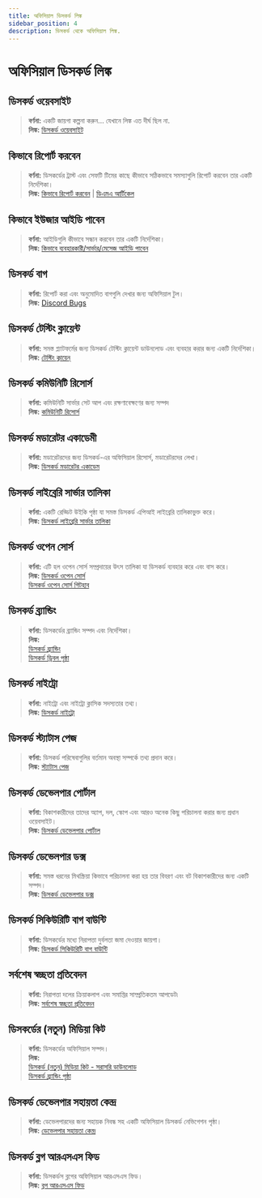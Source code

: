 ```yaml
---
title: অফিসিয়াল ডিসকর্ড লিঙ্ক
sidebar_position: 4
description: ডিসকর্ড থেকে অফিসিয়াল লিঙ্ক.
---
```


# অফিসিয়াল ডিসকর্ড লিঙ্ক

## ডিসকর্ড ওয়েবসাইট

> **বর্ণনা:** একটি জায়গা কল্পনা করুন… যেখানে লিঙ্ক এত দীর্ঘ ছিল না.   <br/>
**লিঙ্ক:** [ডিসকর্ড ওয়েবসাইট](https://dis.gd/)

## কিভাবে রিপোর্ট করবেন

> **বর্ণনা:** ডিসকর্ডের ট্রাস্ট এবং সেফটি টিমের কাছে কীভাবে সঠিকভাবে সমস্যাগুলি রিপোর্ট করবেন তার একটি নির্দেশিকা।   <br/>
**লিঙ্ক:**  [কিভাবে রিপোর্ট করবেন](https://dis.gd/howtoreport) | [ডিএমএ  আর্টিকেল](https://dis.gd/dma104)

## কিভাবে ইউজার আইডি পাবেন

> **বর্ণনা:** আইডিগুলি কীভাবে সন্ধান করবেন তার একটি নির্দেশিকা।   <br/>
**লিঙ্ক:**  [কিভাবে ব্যবহারকারী/সার্ভার/মেসেজ আইডি পাবেন](https://dis.gd/findmyid)

## ডিসকর্ড বাগ

> **বর্ণনা:**  রিপোর্ট করা এবং অনুমোদিত বাগগুলি দেখার জন্য অফিসিয়াল টুল।   <br/>
**লিঙ্ক:** [Discord Bugs](https://bugs.discord.com/)

## ডিসকর্ড টেস্টিং ক্লায়েন্ট

> **বর্ণনা:** সমস্ত প্ল্যাটফর্মের জন্য ডিসকর্ড টেস্টিং ক্লায়েন্ট ডাউনলোড এবং ব্যবহার করার জন্য একটি নির্দেশিকা।   <br/>
**লিঙ্ক:** [টেস্টিং ক্লায়েন্](https://support.discord.com/hc/en-us/articles/360035675191-Discord-Testing-Clients)

## ডিসকর্ড কমিউনিটি রিসোর্স

> **বর্ণনা:** কমিউনিটি সার্ভার সেট আপ এবং রক্ষণাবেক্ষণের জন্য সম্পদ <br/>
**লিঙ্ক:** [কমিউনিটি রিসোর্স](https://discord.com/community) <br/>

## ডিসকর্ড মডারেটর একাডেমী

> **বর্ণনা:** মডারেটরদের জন্য ডিসকর্ড-এর অফিসিয়াল রিসোর্স, মডারেটরদের লেখা।   <br/>
**লিঙ্ক:** [ডিসকর্ড মডারেটর একাডেম](https://dis.gd/moderation)

## ডিসকর্ড লাইব্রেরি সার্ভার তালিকা

> **বর্ণনা:** একটি রেড্ডিট উইকি পৃষ্ঠা যা সমস্ত ডিসকর্ড এপিআই লাইব্রেরি তালিকাভুক্ত করে।   <br/>
**লিঙ্ক:** [ডিসকর্ড লাইব্রেরি সার্ভার তালিকা](https://www.reddit.com/r/discordapp/wiki/developers)

## ডিসকর্ড ওপেন সোর্স

> **বর্ণনা:** এটি হল ওপেন সোর্স সম্প্রদায়ের উৎস তালিকা যা ডিসকর্ড ব্যবহার করে এবং বাস করে।   <br/>
**লিঙ্ক:**
[ডিসকর্ড ওপেন সোর্স](https://discord.com/open-source)   <br/>
[ডিসকর্ড ওপেন সোর্স গিটহাব](https://github.com/discord/discord-open-source)

## ডিসকর্ড ব্র্যান্ডিং

> **বর্ণনা:** ডিসকর্ডের ব্র্যান্ডিং সম্পদ এবং নির্দেশিকা।   <br/>
**লিঙ্ক:**  <br/>
[ডিসকর্ড ব্র্যান্ডিং](https://discord.com/branding)  <br/>
[ডিসকর্ড ড্রিবল পৃষ্ঠা](https://discord.design/)

## ডিসকর্ড নাইট্রো

> **বর্ণনা:**  নাইট্রো এবং নাইট্রো ক্লাসিক সদস্যতার তথ্য।  <br/>
**লিঙ্ক:** [ডিসকর্ড নাইট্রো](https://dis.gd/nitro)

## ডিসকর্ড স্ট্যাটাস পেজ

> **বর্ণনা:** ডিসকর্ড পরিষেবাগুলির বর্তমান অবস্থা সম্পর্কে তথ্য প্রদান করে।   <br/>
**লিঙ্ক:** [স্ট্যাটাস পেজ](https://dis.gd/status)

## ডিসকর্ড ডেভেলপার পোর্টাল

> **বর্ণনা:** বিকাশকারীদের তাদের অ্যাপ, দল, স্কোপ এবং আরও অনেক কিছু পরিচালনা করার জন্য প্রধান ওয়েবসাইট।    <br/>
**লিঙ্ক:** [ডিসকর্ড ডেভেলপার পোর্টাল](https://discord.com/developers/)

## ডিসকর্ড ডেভেলপার ডক্স

> **বর্ণনা:** সমস্ত ধরনের মিথস্ক্রিয়া কিভাবে পরিচালনা করা হয় তার বিবরণ এবং বট বিকাশকারীদের জন্য একটি সম্পদ।   <br/>
**লিঙ্ক:** [ডিসকর্ড ডেভেলপার ডক্স](https://discord.dev/)

## ডিসকর্ড সিকিউরিটি বাগ বাউন্টি

> **বর্ণনা:** ডিসকর্ডের মধ্যে নিরাপত্তা দুর্বলতা জমা দেওয়ার জায়গা।   <br/>
**লিঙ্ক:** [ডিসকর্ড সিকিউরিটি বাগ বাউন্টি](https://discord.com/security)

## সর্বশেষ স্বচ্ছতা প্রতিবেদন

> **বর্ণনা:** নিরাপত্তা দলের ক্রিয়াকলাপ এবং সমাপ্তির সাম্প্রতিকতম আপডেট৷   <br/>
**লিঙ্ক:** [সর্বশেষ স্বচ্ছতা প্রতিবেদন](https://discord.com/blog/discord-transparency-report-q1-2022)

## ডিসকর্ডের (নতুন) মিডিয়া কিট

> **বর্ণনা:** ডিসকর্ডের অফিসিয়াল সম্পদ।   <br/>
**লিঙ্ক:** <br/>
[ডিসকর্ড (নতুন) মিডিয়া কিট - সরাসরি ডাউনলোড](https://www.dropbox.com/sh/nabhhaq7kt59exr/AAB7U3f2pW-Jmvdul0yy7o-ia?dl=1)  <br/>
[ডিসকর্ড ব্র্যান্ডিং পৃষ্ঠা](https://discord.com/branding)

## ডিসকর্ড ডেভেলপার সহায়তা কেন্দ্র

> **বর্ণনা:** ডেভেলপারদের জন্য সহায়ক নিবন্ধ সহ একটি অফিসিয়াল ডিসকর্ড নেভিগেশন পৃষ্ঠা। <br/>
**লিঙ্ক:** [ডেভেলপার সহায়তা কেন্দ্র](https://support-dev.discord.com)

## ডিসকর্ড ব্লগ আরএসএস ফিড

> **বর্ণনা:** ডিসকর্ডস ব্লগের অফিসিয়াল আরএসএস ফিড। <br/>
**লিঙ্ক:** [ব্লগ আরএসএস ফিড](https://discord.com/blog/rss.xml)
